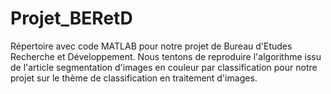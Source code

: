 # Projet_BERetD
Répertoire avec code MATLAB pour notre projet de Bureau d'Etudes Recherche et Développement. Nous tentons de reproduire l'algorithme issu de l'article segmentation d'images en couleur par classification pour notre projet sur le thème de classification en traitement d'images.
